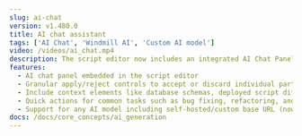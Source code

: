 ```yaml
---
slug: ai-chat
version: v1.480.0
title: AI chat assistant
tags: ['AI Chat', 'Windmill AI', 'Custom AI model']
video: /videos/ai_chat.mp4
description: The script editor now includes an integrated AI Chat Panel designed to assist with coding tasks. The assistant can generate code, fix issues, suggest improvements, add documentation, and more — all in a conversational interface.
features:
  - AI chat panel embedded in the script editor
  - Granular apply/reject controls to accept or discard individual parts of AI-generated code
  - Include context elements like database schemas, deployed script diffs, and runtime errors
  - Quick actions for common tasks such as bug fixing, refactoring, and documentation
  - Support for any AI model including self-hosted/custom base URL (now part of the community edition!)
docs: /docs/core_concepts/ai_generation
---
```

